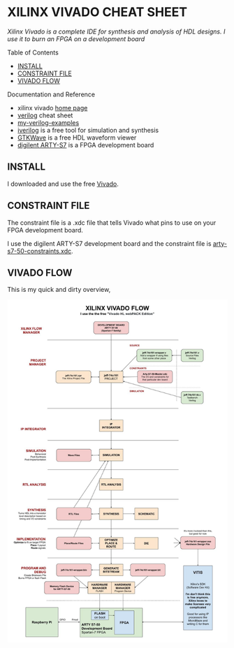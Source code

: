 # XILINX VIVADO CHEAT SHEET

_Xilinx Vivado is a complete IDE for synthesis and analysis of HDL designs.
I use it to burn an FPGA on a development board_

Table of Contents

* [INSTALL](https://github.com/JeffDeCola/my-cheat-sheets/tree/master/hardware/tools/synthesis/xilinx-vivado-cheat-sheet#install)
* [CONSTRAINT FILE](https://github.com/JeffDeCola/my-cheat-sheets/tree/master/hardware/tools/synthesis/xilinx-vivado-cheat-sheet#constraint-file)
* [VIVADO FLOW](https://github.com/JeffDeCola/my-cheat-sheets/tree/master/hardware/tools/synthesis/xilinx-vivado-cheat-sheet#vivado-flow)

Documentation and Reference

* xilinx vivado
  [home page](https://www.xilinx.com/products/design-tools/vivado.html)
* [verilog](https://github.com/JeffDeCola/my-cheat-sheets/tree/master/hardware/development/languages/verilog-cheat-sheet)
  cheat sheet
* [my-verilog-examples](https://github.com/JeffDeCola/my-verilog-examples)
* [iverilog](https://github.com/JeffDeCola/my-cheat-sheets/tree/master/hardware/tools/simulation/iverilog-cheat-sheet)
  is a free tool for simulation and synthesis
* [GTKWave](https://github.com/JeffDeCola/my-cheat-sheets/tree/master/hardware/tools/simulation/gtkwave-cheat-sheet)
  is a free HDL waveform viewer
* [digilent ARTY-S7](https://github.com/JeffDeCola/my-cheat-sheets/tree/master/hardware/development/fpga-development-boards/digilent-arty-s7-cheat-sheet)
  is a FPGA development board

## INSTALL

I downloaded and use the free
[Vivado](https://www.xilinx.com/support/download.html).

## CONSTRAINT FILE

The constraint file is a .xdc file that tells Vivado what pins to use
on your FPGA development board.

I use the digilent ARTY-S7 development board and the constraint file is
[arty-s7-50-constraints.xdc](https://github.com/JeffDeCola/my-cheat-sheets/tree/master/hardware/development/fpga-development-boards/digilent-arty-s7-cheat-sheet/arty-s7-50-constraints.xdc).

## VIVADO FLOW

This is my quick and dirty overview,

![IMAGE - xilinx-vivado-flow - IMAGE](../../../../docs/pics/xilinx-vivado-flow.jpg)
